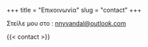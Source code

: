 +++
title = "Επικοινωνία"
slug = "contact"
+++

Στείλε μου στο : nnyvandal@outlook.com

{{< contact >}}